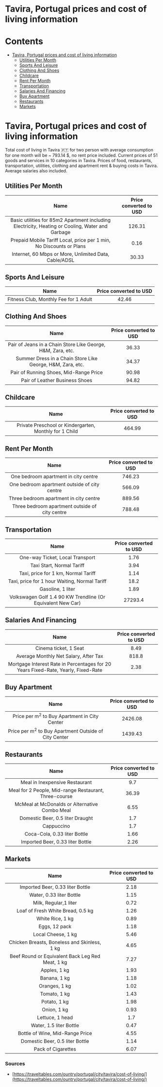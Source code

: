 
Tavira, Portugal prices and cost of living information
======================================================

Contents
========

* [Tavira, Portugal prices and cost of living information](#tavira-portugal-prices-and-cost-of-living-information)
	* [Utilities Per Month](#utilities-per-month)
	* [Sports And Leisure](#sports-and-leisure)
	* [Clothing And Shoes](#clothing-and-shoes)
	* [Childcare](#childcare)
	* [Rent Per Month](#rent-per-month)
	* [Transportation](#transportation)
	* [Salaries And Financing](#salaries-and-financing)
	* [Buy Apartment](#buy-apartment)
	* [Restaurants](#restaurants)
	* [Markets](#markets)

# Tavira, Portugal prices and cost of living information


Total cost of living in Tavira 🇵🇹 for two person with average consumption for one month will be ~ 793.14 $, no rent 
price included. Current prices of 51 goods and services in 10 categories  in Tavira. Prices of food, restaurants, 
transportation, utilities, clothing and apartment rent & buying costs in Tavira. Average salaries also included.
## Utilities Per Month
  

|Name|Price converted to USD|
| :---: | :---: |
|Basic utilities for 85m2 Apartment including Electricity, Heating or Cooling, Water and Garbage|126.31|
|Prepaid Mobile Tariff Local, price per 1 min, No Discounts or Plans|0.16|
|Internet, 60 Mbps or More, Unlimited Data, Cable/ADSL|30.33|
  

## Sports And Leisure
  

|Name|Price converted to USD|
| :---: | :---: |
|Fitness Club, Monthly Fee for 1 Adult|42.46|
  

## Clothing And Shoes
  

|Name|Price converted to USD|
| :---: | :---: |
|Pair of Jeans in a Chain Store Like George, H&M, Zara, etc.|36.33|
|Summer Dress in a Chain Store Like George, H&M, Zara, etc.|34.37|
|Pair of Running Shoes, Mid-Range Price|90.98|
|Pair of Leather Business Shoes|94.82|
  

## Childcare
  

|Name|Price converted to USD|
| :---: | :---: |
|Private Preschool or Kindergarten, Monthly for 1 Child|464.99|
  

## Rent Per Month
  

|Name|Price converted to USD|
| :---: | :---: |
|One bedroom apartment in city centre|746.23|
|One bedroom apartment outside of city centre|566.09|
|Three bedroom apartment in city centre|889.56|
|Three bedroom apartment outside of city centre|788.48|
  

## Transportation
  

|Name|Price converted to USD|
| :---: | :---: |
|One-way Ticket, Local Transport|1.76|
|Taxi Start, Normal Tariff|3.94|
|Taxi, price for 1 km, Normal Tariff|1.14|
|Taxi, price for 1 hour Waiting, Normal Tariff|18.2|
|Gasoline, 1 liter|1.89|
|Volkswagen Golf 1.4 90 KW Trendline (Or Equivalent New Car)|27293.4|
  

## Salaries And Financing
  

|Name|Price converted to USD|
| :---: | :---: |
|Cinema ticket, 1 Seat|8.49|
|Average Monthly Net Salary, After Tax|818.8|
|Mortgage Interest Rate in Percentages for 20 Years Fixed-Rate, Yearly, Fixed-Rate|2.38|
  

## Buy Apartment
  

|Name|Price converted to USD|
| :---: | :---: |
|Price per m<sup>2</sup> to Buy Apartment in City Center|2426.08|
|Price per m<sup>2</sup> to Buy Apartment Outside of City Center|1439.43|
  

## Restaurants
  

|Name|Price converted to USD|
| :---: | :---: |
|Meal in Inexpensive Restaurant|9.7|
|Meal for 2 People, Mid-range Restaurant, Three-course|36.39|
|McMeal at McDonalds or Alternative Combo Meal|6.55|
|Domestic Beer, 0.5 liter Draught|1.7|
|Cappuccino|1.7|
|Coca-Cola, 0.33 liter Bottle|1.66|
|Imported Beer, 0.33 liter Bottle|2.26|
  

## Markets
  

|Name|Price converted to USD|
| :---: | :---: |
|Imported Beer, 0.33 liter Bottle|2.18|
|Water, 0.33 liter Bottle|1.15|
|Milk, Regular,1 liter|0.72|
|Loaf of Fresh White Bread, 0.5 kg|1.26|
|White Rice, 1 kg|0.89|
|Eggs, 12 pack|1.18|
|Local Cheese, 1 kg|5.46|
|Chicken Breasts, Boneless and Skinless, 1 kg|4.65|
|Beef Round or Equivalent Back Leg Red Meat, 1 kg |7.27|
|Apples, 1 kg|1.93|
|Banana, 1 kg|1.18|
|Oranges, 1 kg|1.02|
|Tomato, 1 kg|1.43|
|Potato, 1 kg|1.98|
|Onion, 1 kg|0.93|
|Lettuce, 1 head|1.7|
|Water, 1.5 liter Bottle|0.47|
|Bottle of Wine, Mid-Range Price|4.55|
|Domestic Beer, 0.5 liter Bottle|1.14|
|Pack of Cigarettes|6.07|
  

### Sources

- [https://traveltables.com/ountry/portugal/city/tavira/cost-of-living/](https://traveltables.com/ountry/portugal/city/tavira/cost-of-living/)
